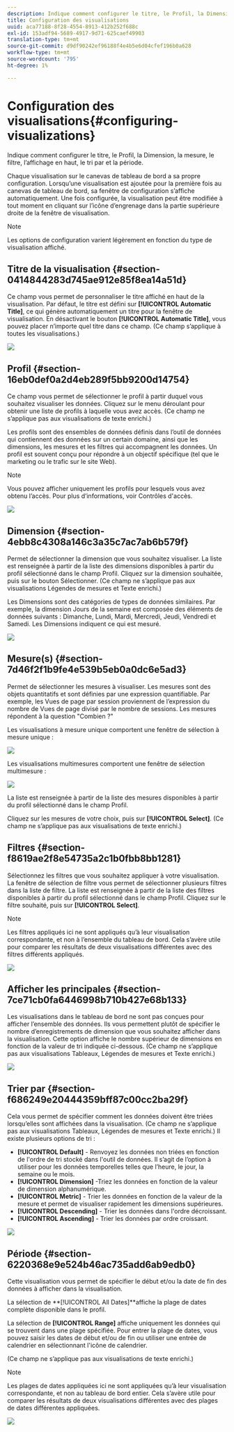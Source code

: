 ```yaml
---
description: Indique comment configurer le titre, le Profil, la Dimension, la mesure, le filtre, l’affichage en haut, le tri par et la période.
title: Configuration des visualisations
uuid: aca77188-8f28-4554-8913-412b252f688c
exl-id: 153adf94-5689-4917-9d71-625caef49903
translation-type: tm+mt
source-git-commit: d9df90242ef96188f4e4b5e6d04cfef196b0a628
workflow-type: tm+mt
source-wordcount: '795'
ht-degree: 1%

---
```


# Configuration des visualisations{#configuring-visualizations}

Indique comment configurer le titre, le Profil, la Dimension, la mesure, le filtre, l’affichage en haut, le tri par et la période.

Chaque visualisation sur le canevas de tableau de bord a sa propre configuration. Lorsqu’une visualisation est ajoutée pour la première fois au canevas de tableau de bord, sa fenêtre de configuration s’affiche automatiquement. Une fois configurée, la visualisation peut être modifiée à tout moment en cliquant sur l’icône d’engrenage dans la partie supérieure droite de la fenêtre de visualisation.

>[!NOTE]
>
>Les options de configuration varient légèrement en fonction du type de visualisation affiché.

## Titre de la visualisation {#section-0414844283d745ae912e85f8ea14a51d}

Ce champ vous permet de personnaliser le titre affiché en haut de la visualisation. Par défaut, le titre est défini sur **[!UICONTROL Automatic Title]**, ce qui génère automatiquement un titre pour la fenêtre de visualisation. En désactivant le bouton **[!UICONTROL Automatic Title]**, vous pouvez placer n’importe quel titre dans ce champ. (Ce champ s’applique à toutes les visualisations.)

![](assets/title.png)

## Profil {#section-16eb0def0a2d4eb289f5bb9200d14754}

Ce champ vous permet de sélectionner le profil à partir duquel vous souhaitez visualiser les données. Cliquez sur le menu déroulant pour obtenir une liste de profils à laquelle vous avez accès. (Ce champ ne s’applique pas aux visualisations de texte enrichi.)

Les profils sont des ensembles de données définis dans l’outil de données qui contiennent des données sur un certain domaine, ainsi que les dimensions, les mesures et les filtres qui accompagnent les données. Un profil est souvent conçu pour répondre à un objectif spécifique (tel que le marketing ou le trafic sur le site Web).

>[!NOTE]
>
>Vous pouvez afficher uniquement les profils pour lesquels vous avez obtenu l’accès. Pour plus d’informations, voir Contrôles d&#39;accès.

![](assets/profile.png)

## Dimension {#section-4ebb8c4308a146c3a35c7ac7ab6b579f}

Permet de sélectionner la dimension que vous souhaitez visualiser. La liste est renseignée à partir de la liste des dimensions disponibles à partir du profil sélectionné dans le champ Profil. Cliquez sur la dimension souhaitée, puis sur le bouton Sélectionner. (Ce champ ne s’applique pas aux visualisations Légendes de mesures et Texte enrichi.)

Les Dimensions sont des catégories de types de données similaires. Par exemple, la dimension Jours de la semaine est composée des éléments de données suivants : Dimanche, Lundi, Mardi, Mercredi, Jeudi, Vendredi et Samedi. Les Dimensions indiquent ce qui est mesuré.

![](assets/dimension.png)

## Mesure(s) {#section-7d46f2f1b9fe4e539b5eb0a0dc6e5ad3}

Permet de sélectionner les mesures à visualiser. Les mesures sont des objets quantitatifs et sont définies par une expression quantifiable. Par exemple, les Vues de page par session proviennent de l’expression du nombre de Vues de page divisé par le nombre de sessions. Les mesures répondent à la question &quot;Combien ?&quot;

Les visualisations à mesure unique comportent une fenêtre de sélection à mesure unique :

![](assets/metrics2.png)

Les visualisations multimesures comportent une fenêtre de sélection multimesure :

![](assets/metrics.png)

La liste est renseignée à partir de la liste des mesures disponibles à partir du profil sélectionné dans le champ Profil.

Cliquez sur les mesures de votre choix, puis sur **[!UICONTROL Select]**. (Ce champ ne s’applique pas aux visualisations de texte enrichi.)

## Filtres {#section-f8619ae2f8e54735a2c1b0fbb8bb1281}

Sélectionnez les filtres que vous souhaitez appliquer à votre visualisation. La fenêtre de sélection de filtre vous permet de sélectionner plusieurs filtres dans la liste de filtre. La liste est renseignée à partir de la liste des filtres disponibles à partir du profil sélectionné dans le champ Profil. Cliquez sur le filtre souhaité, puis sur **[!UICONTROL Select]**.

>[!NOTE]
>
>Les filtres appliqués ici ne sont appliqués qu’à leur visualisation correspondante, et non à l’ensemble du tableau de bord. Cela s’avère utile pour comparer les résultats de deux visualisations différentes avec des filtres différents appliqués.

![](assets/filter.png)

## Afficher les principales {#section-7ce71cb0fa6446998b710b427e68b133}

Les visualisations dans le tableau de bord ne sont pas conçues pour afficher l’ensemble des données. Ils vous permettent plutôt de spécifier le nombre d’enregistrements de dimension que vous souhaitez afficher dans la visualisation. Cette option affiche le nombre supérieur de dimensions en fonction de la valeur de tri indiquée ci-dessous. (Ce champ ne s’applique pas aux visualisations Tableaux, Légendes de mesures et Texte enrichi.)

![](assets/display_top.png)

## Trier par {#section-f686249e20444359bff87c00cc2ba29f}

Cela vous permet de spécifier comment les données doivent être triées lorsqu’elles sont affichées dans la visualisation. (Ce champ ne s’applique pas aux visualisations Tableaux, Légendes de mesures et Texte enrichi.) Il existe plusieurs options de tri :

* **[!UICONTROL Default]** - Renvoyez les données non triées en fonction de l&#39;ordre de tri stocké dans l&#39;outil de données. Il s’agit de l’option à utiliser pour les données temporelles telles que l’heure, le jour, la semaine ou le mois.
* **[!UICONTROL Dimension]** -Triez les données en fonction de la valeur de dimension alphanumérique.
* **[!UICONTROL Metric]** - Trier les données en fonction de la valeur de la mesure et permet de visualiser rapidement les dimensions supérieures.
* **[!UICONTROL Descending]** - Trier les données dans l&#39;ordre décroissant.
* **[!UICONTROL Ascending]** - Trier les données par ordre croissant.

![](assets/sort_by.png)

## Période {#section-6220368e9e524b46ac735add6ab9edb0}

Cette visualisation vous permet de spécifier le début et/ou la date de fin des données à afficher dans la visualisation.

La sélection de **[!UICONTROL All Dates]**affiche la plage de dates complète disponible dans le profil.

La sélection de **[!UICONTROL Range]** affiche uniquement les données qui se trouvent dans une plage spécifiée. Pour entrer la plage de dates, vous pouvez saisir les dates de début et/ou de fin ou utiliser une entrée de calendrier en sélectionnant l&#39;icône de calendrier.

(Ce champ ne s’applique pas aux visualisations de texte enrichi.)

>[!NOTE]
>
>Les plages de dates appliquées ici ne sont appliquées qu’à leur visualisation correspondante, et non au tableau de bord entier. Cela s’avère utile pour comparer les résultats de deux visualisations différentes avec des plages de dates différentes appliquées.

![](assets/time_period.png)
